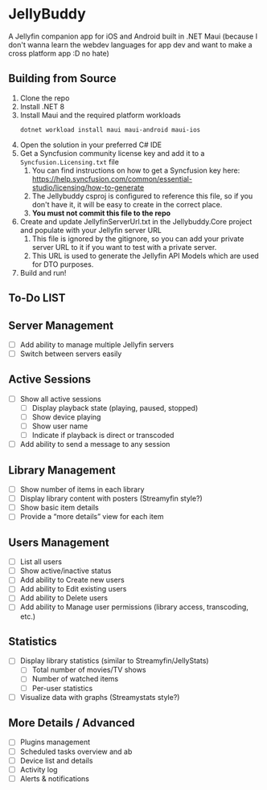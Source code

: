 # JellyBuddy
A Jellyfin companion app for iOS and Android built in .NET Maui (because I don't wanna learn the webdev languages for app dev and want to make a cross platform app :D no hate)

## Building from Source
1. Clone the repo
2. Install .NET 8
3. Install Maui and the required platform workloads
    ```
    dotnet workload install maui maui-android maui-ios
    ```
4. Open the solution in your preferred C# IDE
5. Get a Syncfusion community license key and add it to a `Syncfusion.Licensing.txt` file
   1. You can find instructions on how to get a Syncfusion key here: https://help.syncfusion.com/common/essential-studio/licensing/how-to-generate
   2. The Jellybuddy csproj is configured to reference this file, so if you don't have it, it will be easy to create in the correct place.
   3. **You must not commit this file to the repo**
6. Create and update JellyfinServerUrl.txt in the Jellybuddy.Core project and populate with your Jellyfin server URL
   1. This file is ignored by the gitignore, so you can add your private server URL to it if you want to test with a private server.
   2. This URL is used to generate the Jellyfin API Models which are used for DTO purposes.
7. Build and run!



## To-Do LIST

## Server Management
- [ ] Add ability to manage multiple Jellyfin servers
- [ ] Switch between servers easily

## Active Sessions
- [ ] Show all active sessions
  - [ ] Display playback state (playing, paused, stopped)
  - [ ] Show device playing
  - [ ] Show user name
  - [ ] Indicate if playback is direct or transcoded
- [ ] Add ability to send a message to any session

## Library Management
- [ ] Show number of items in each library
- [ ] Display library content with posters (Streamyfin style?)
- [ ] Show basic item details
- [ ] Provide a “more details” view for each item

## Users Management
- [ ] List all users
- [ ] Show active/inactive status
- [ ] Add ability to Create new users
- [ ] Add ability to Edit existing users
- [ ] Add ability to Delete users
- [ ] Add ability to Manage user permissions (library access, transcoding, etc.)

## Statistics
- [ ] Display library statistics (similar to Streamyfin/JellyStats)
  - [ ] Total number of movies/TV shows
  - [ ] Number of watched items
  - [ ] Per-user statistics
- [ ] Visualize data with graphs (Streamystats style?)

## More Details / Advanced
- [ ] Plugins management
- [ ] Scheduled tasks overview and ab
- [ ] Device list and details
- [ ] Activity log
- [ ] Alerts & notifications

